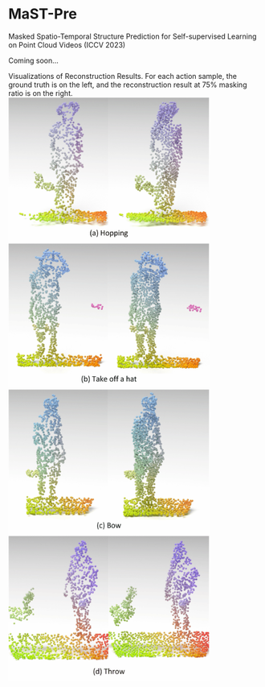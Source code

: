 # MaST-Pre

Masked Spatio-Temporal Structure Prediction for Self-supervised Learning on Point Cloud Videos (ICCV 2023)

Coming soon...


Visualizations of Reconstruction Results. For each action sample, the ground truth is on the left, and the reconstruction result at 75% masking ratio is on the right.
<br/>
<img src="https://github.com/JohnsonSign/MaST-Pre/blob/main/images/1.gif" width="400">
<img src="https://github.com/JohnsonSign/MaST-Pre/blob/main/images/2.gif" width="400"><br/>
<img src="https://github.com/JohnsonSign/MaST-Pre/blob/main/images/3.gif" width="400">
<img src="https://github.com/JohnsonSign/MaST-Pre/blob/main/images/4.gif" width="400">
